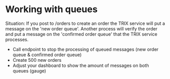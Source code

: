 # Working with queues

Situation: If you post to /orders to create an order the TRIX service will put a message on the 'new order queue'. Another process will verify the order and put a message on the 'confirmed order queue' that the TRIX service processes.

- Call endpoint to stop the processing of queued messages (new order queue & confirmed order queue)
- Create 500 new orders
- Adjust your dashboard to show the amount of messages on both queues (gauge)
